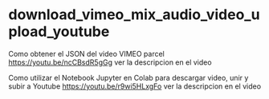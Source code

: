 # download_vimeo_mix_audio_video_upload_youtube

Como obtener el JSON del video VIMEO parcel
https://youtu.be/ncCBsdR5gGg
ver la descripcion en el video

Como utilizar el Notebook Jupyter en Colab para descargar video, unir y subir a Youtube
https://youtu.be/r9wi5HLxgFo
ver la descripcion en el video


